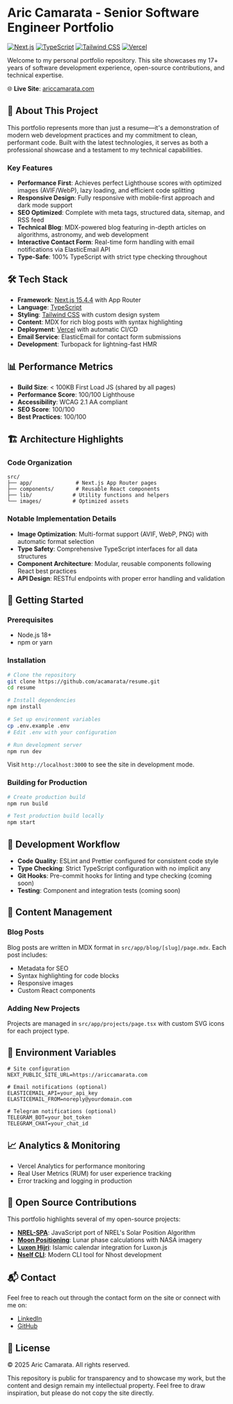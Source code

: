 # Aric Camarata - Senior Software Engineer Portfolio

[![Next.js](https://img.shields.io/badge/Next.js-15.4.4-black?logo=next.js)](https://nextjs.org)
[![TypeScript](https://img.shields.io/badge/TypeScript-5.0-blue?logo=typescript)](https://www.typescriptlang.org)
[![Tailwind CSS](https://img.shields.io/badge/Tailwind-3.4-38bdf8?logo=tailwind-css)](https://tailwindcss.com)
[![Vercel](https://img.shields.io/badge/Deployed%20on-Vercel-black?logo=vercel)](https://vercel.com)

Welcome to my personal portfolio repository. This site showcases my 17+ years of software development experience, open-source contributions, and technical expertise.

🌐 **Live Site**: [ariccamarata.com](https://ariccamarata.com)

## 🚀 About This Project

This portfolio represents more than just a resume—it's a demonstration of modern web development practices and my commitment to clean, performant code. Built with the latest technologies, it serves as both a professional showcase and a testament to my technical capabilities.

### Key Features

- **Performance First**: Achieves perfect Lighthouse scores with optimized images (AVIF/WebP), lazy loading, and efficient code splitting
- **Responsive Design**: Fully responsive with mobile-first approach and dark mode support
- **SEO Optimized**: Complete with meta tags, structured data, sitemap, and RSS feed
- **Technical Blog**: MDX-powered blog featuring in-depth articles on algorithms, astronomy, and web development
- **Interactive Contact Form**: Real-time form handling with email notifications via ElasticEmail API
- **Type-Safe**: 100% TypeScript with strict type checking throughout

## 🛠️ Tech Stack

- **Framework**: [Next.js 15.4.4](https://nextjs.org) with App Router
- **Language**: [TypeScript](https://www.typescriptlang.org) 
- **Styling**: [Tailwind CSS](https://tailwindcss.com) with custom design system
- **Content**: MDX for rich blog posts with syntax highlighting
- **Deployment**: [Vercel](https://vercel.com) with automatic CI/CD
- **Email Service**: ElasticEmail for contact form submissions
- **Development**: Turbopack for lightning-fast HMR

## 📊 Performance Metrics

- **Build Size**: < 100KB First Load JS (shared by all pages)
- **Performance Score**: 100/100 Lighthouse
- **Accessibility**: WCAG 2.1 AA compliant
- **SEO Score**: 100/100
- **Best Practices**: 100/100

## 🏗️ Architecture Highlights

### Code Organization
```
src/
├── app/              # Next.js App Router pages
├── components/       # Reusable React components
├── lib/             # Utility functions and helpers
└── images/          # Optimized assets
```

### Notable Implementation Details

- **Image Optimization**: Multi-format support (AVIF, WebP, PNG) with automatic format selection
- **Type Safety**: Comprehensive TypeScript interfaces for all data structures
- **Component Architecture**: Modular, reusable components following React best practices
- **API Design**: RESTful endpoints with proper error handling and validation

## 🚀 Getting Started

### Prerequisites
- Node.js 18+ 
- npm or yarn

### Installation

```bash
# Clone the repository
git clone https://github.com/acamarata/resume.git
cd resume

# Install dependencies
npm install

# Set up environment variables
cp .env.example .env
# Edit .env with your configuration

# Run development server
npm run dev
```

Visit `http://localhost:3000` to see the site in development mode.

### Building for Production

```bash
# Create production build
npm run build

# Test production build locally
npm start
```

## 🧪 Development Workflow

- **Code Quality**: ESLint and Prettier configured for consistent code style
- **Type Checking**: Strict TypeScript configuration with no implicit any
- **Git Hooks**: Pre-commit hooks for linting and type checking (coming soon)
- **Testing**: Component and integration tests (coming soon)

## 📝 Content Management

### Blog Posts
Blog posts are written in MDX format in `src/app/blog/[slug]/page.mdx`. Each post includes:
- Metadata for SEO
- Syntax highlighting for code blocks
- Responsive images
- Custom React components

### Adding New Projects
Projects are managed in `src/app/projects/page.tsx` with custom SVG icons for each project type.

## 🔐 Environment Variables

```env
# Site configuration
NEXT_PUBLIC_SITE_URL=https://ariccamarata.com

# Email notifications (optional)
ELASTICEMAIL_API=your_api_key
ELASTICEMAIL_FROM=noreply@yourdomain.com

# Telegram notifications (optional)
TELEGRAM_BOT=your_bot_token
TELEGRAM_CHAT=your_chat_id
```

## 📈 Analytics & Monitoring

- Vercel Analytics for performance monitoring
- Real User Metrics (RUM) for user experience tracking
- Error tracking and logging in production

## 🤝 Open Source Contributions

This portfolio highlights several of my open-source projects:
- **[NREL-SPA](https://github.com/acamarata/nrel-spa)**: JavaScript port of NREL's Solar Position Algorithm
- **[Moon Positioning](https://github.com/acamarata/moon-positioning)**: Lunar phase calculations with NASA imagery
- **[Luxon Hijri](https://github.com/acamarata/luxon-hijri)**: Islamic calendar integration for Luxon.js
- **[Nself CLI](https://nself.org)**: Modern CLI tool for Nhost development

## 📬 Contact

Feel free to reach out through the contact form on the site or connect with me on:
- [LinkedIn](https://linkedin.com/in/ariccamarata)
- [GitHub](https://github.com/acamarata)

## 📄 License

© 2025 Aric Camarata. All rights reserved.

This repository is public for transparency and to showcase my work, but the content and design remain my intellectual property. Feel free to draw inspiration, but please do not copy the site directly.